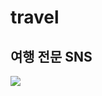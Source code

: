 travel
=========
여행 전문 SNS
-------------
<img src="https://img.shields.io/badge/Firebase-FFCA28?style=flat-square&logo=firebase&logoColor=white"/>